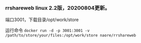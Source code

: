 ### rrshareweb linux 2.2版，20200804更新。

端口3001，下载目录/opt/work/store

运行命令
`
docker run -d -p 3001:3001 -v /path/to/store/your/files:/opt/work/store naore/rrshareweb
`

